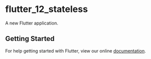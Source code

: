 # flutter_12_stateless

A new Flutter application.

## Getting Started

For help getting started with Flutter, view our online
[documentation](https://flutter.io/).

